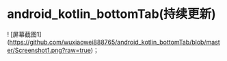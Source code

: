 # android_kotlin_bottomTab(持续更新)

! [屏幕截图1] (https://github.com/wuxiaowei888765/android_kotlin_bottomTab/blob/master/Screenshot1.png?raw=true)；

